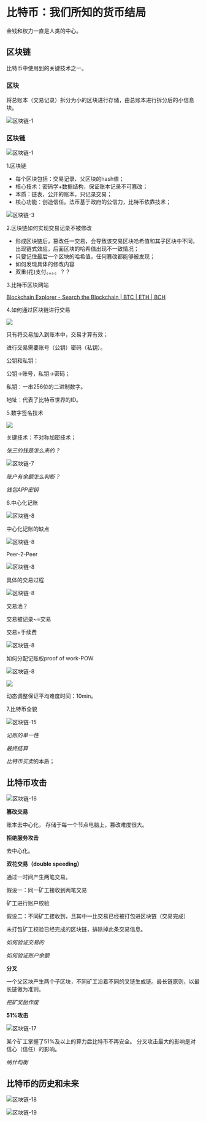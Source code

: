 # 比特币：我们所知的货币结局

金钱和权力一直是人类的中心。

## 区块链

比特币中使用到的关键技术之一。

### 区块

将总账本（交易记录）拆分为小的区块进行存储，由总账本进行拆分后的小信息块。

![区块链-1](figure/区块链-1.png)

### 区块链

![区块链-1](figure/区块链-2.png)

1.区块链

- 每个区块包括：交易记录、父区块的hash值；
- 核心技术：密码学+数据结构，保证账本记录不可篡改；
- 本质：链表，公开的账本，只记录交易；
- 核心功能：创造信任。法币基于政府的公信力，比特币依靠技术；

![区块链-3](figure/区块链-3.png)

2.区块链如何实现交易记录不被修改

- 形成区块链后，篡改任一交易，会导致该交易区块哈希值和其子区块中不同，出现链式效应，后面区块的哈希值出现不一致情况；
- 只要记住最后一个区块的哈希值，任何篡改都能够被发现；
- 如何发现具体的修改内容
- 双重(花)支付。。。。？？

3.比特币区块网站

[Blockchain Explorer - Search the Blockchain | BTC | ETH | BCH](https://www.blockchain.com/explorer?utm_campaign=dcommarketing_view)

4.如何通过区块链进行交易

![](figure/区块链-5.png)

只有将交易加入到账本中，交易才算有效；

进行交易需要账号（公钥）密码（私钥）。

公钥和私钥：

公钥→账号，私钥→密码；

私钥：一串256位的二进制数字。

地址：代表了比特币世界的ID。

5.数字签名技术

![](figure/区块链-6.png)

关键技术：不对称加密技术；

*张三的钱是怎么来的？*

![区块链-7](figure/区块链-7.png)

*账户有余额怎么判断？*

*钱包APP密钥*

6.中心化记账

![区块链-8](figure/区块链-8.png)

中心化记账的缺点

![区块链-8](figure/区块链-9.png)

Peer-2-Peer

![区块链-8](figure/区块链-10.png)

具体的交易过程

![区块链-8](figure/区块链-11.png)

交易池？

交易被记录~=交易

交易+手续费

![区块链-8](figure/区块链-12.png)

如何分配记账权proof of work-POW

![区块链-8](figure/区块链-13.png)

![](figure/区块链-14.png)

 动态调整保证平均难度时间：10min。

7.比特币全貌

![区块链-15](figure/区块链-15.png)

*记账的单一性*

*最终结算*

*比特币买卖*的本质；

## 比特币攻击

![区块链-16](figure/区块链-16.png)

**篡改交易**

账本去中心化， 存储于每一个节点电脑上，篡改难度很大。

**拒绝服务攻击**

去中心化。

**双花交易（double speeding）**

通过一时间产生两笔交易。

假设一：同一矿工接收到两笔交易

矿工进行账户校验

假设二：不同矿工接收到，且其中一比交易已经被打包进区块链（交易完成）

未打包矿工校验已经完成的区块链，排除掉此条交易信息。

*如何验证交易的*

*如何验证账户余额*

**分叉**

一个父区块产生两个子区块，不同矿工沿着不同的叉链生成链。最长链原则，以最长链做为准则。

*挖矿奖励作废*

**51%攻击**

![区块链-17](figure/区块链-17.png)

某个矿工掌握了51%及以上的算力后比特币不再安全。 分叉攻击最大的影响是对信心（信任）的影响。

*纳什均衡*

## 比特币的历史和未来

![区块链-18](figure/区块链-18.png)



![区块链-19](figure/区块链-19.png)

